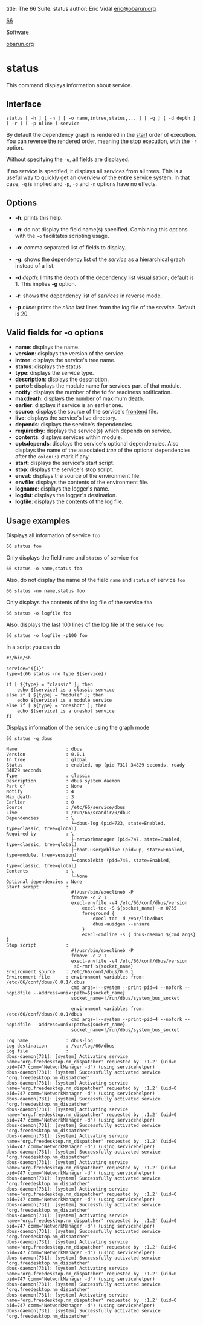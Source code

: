 title: The 66 Suite: status
author: Eric Vidal <eric@obarun.org>

[66](index.html)

[Software](https://web.obarun.org/software)

[obarun.org](https://web.obarun.org)

# status

This command displays information about service.

## Interface

```
status [ -h ] [ -n ] [ -o name,intree,status,... ] [ -g ] [ -d depth ] [ -r ] [ -p nline ] service
```

By default the dependency graph is rendered in the [start](66-start.html) order of execution. You can reverse the rendered order, meaning the [stop](66-stop.html) execution, with the `-r` option.

Without specifying the `-o`, all fields are displayed.

If no *service* is specified, it displays all services from all trees. This is a useful way to quickly get an overview of the entire service system. In that case, `-g` is implied and `-p`, `-o` and `-n` options have no effects.

## Options

- **-h**: prints this help.

- **-n**: do not display the field name(s) specified. Combining this options with the `-o` facilitates scripting usage.

- **-o**: comma separated list of fields to display.

- **-g**: shows the dependency list of the *service* as a hierarchical graph instead of a list.

- **-d** *depth*: limits the depth of the dependency list visualisation; default is 1. This implies **-g** option.

- **-r**: shows the dependency list of *services* in reverse mode.

- **-p** *nline*: prints the *nline* last lines from the log file of the *service*. Default is 20.

## Valid fields for -o options

- **name**: displays the name.
- **version**: displays the version of the service.
- **intree**: displays the service's tree name.
- **status**: displays the status.
- **type**: displays the service type.
- **description**: displays the description.
- **partof**: displays the module name for services part of that module.
- **notify**: displays the number of the fd for readiness notification.
- **maxdeath**: displays the number of maximum death.
- **earlier**: displays if service is an earlier one.
- **source**: displays the source of the service's [frontend](66-frontend.html) file.
- **live**: displays the service's live directory.
- **depends**: displays the service's dependencies.
- **requiredby**: displays the service(s) which depends on service.
- **contents**: displays services within module.
- **optsdepends**: displays the service's optional dependencies. Also displays the name of the associated *tree* of the optional dependencies after the `colon(:)` mark if any.
- **start**: displays the service's start script.
- **stop**: displays the service's stop script.
- **envat**: displays the source of the environment file.
- **envfile**: displays the contents of the environment file.
- **logname**: displays the logger's name.
- **logdst**: displays the logger's destination.
- **logfile**: displays the contents of the log file.

## Usage examples

Displays all information of service `foo`

```
66 status foo
```

Only displays the field `name` and `status` of service `foo`

```
66 status -o name,status foo
```

Also, do not display the name of the field `name` and `status` of service `foo`

```
66 status -no name,status foo
```

Only displays the contents of the log file of the service `foo`

```
66 status -o logfile foo
```

Also, displays the last 100 lines of the log file of the service `foo`

```
66 status -o logfile -p100 foo
```

In a script you can do

```
#!/bin/sh

service="${1}"
type=$(66 status -no type ${service})

if [ ${type} = "classic" ]; then
    echo ${service} is a classic service
else if [ ${type} = "module" ]; then
    echo ${service} is a module service
else if [ ${type} = "oneshot" ]; then
    echo ${service} is a oneshot service
fi
```

Displays information of the service using the graph mode

```
66 status -g dbus

Name                  : dbus
Version               : 0.0.1
In tree               : global
Status                : enabled, up (pid 731) 34829 seconds, ready 34829 seconds
Type                  : classic
Description           : dbus system daemon
Part of               : None
Notify                : 4
Max death             : 3
Earlier               : 0
Source                : /etc/66/service/dbus
Live                  : /run/66/scandir/0/dbus
Dependencies          : \
                        └─dbus-log (pid=723, state=Enabled, type=classic, tree=global)
Required by           : \
                        ├─networkmanager (pid=747, state=Enabled, type=classic, tree=global)
                        ├─boot-user@oblive (pid=up, state=Enabled, type=module, tree=session)
                        └─consolekit (pid=746, state=Enabled, type=classic, tree=global)
Contents              : \
                        └─None
Optional dependencies : None
Start script          :
                        #!/usr/bin/execlineb -P
                        fdmove -c 2 1
                        execl-envfile -v4 /etc/66/conf/dbus/version
                            execl-toc -S ${socket_name} -m 0755
                            foreground {
                                execl-toc -d /var/lib/dbus
                                dbus-uuidgen --ensure
                            }
                            execl-cmdline -s { dbus-daemon ${cmd_args} }
Stop script           :
                        #!/usr/bin/execlineb -P
                        fdmove -c 2 1
                        execl-envfile -v4 /etc/66/conf/dbus/version
                         s6-rmrf ${socket_name}
Environment source    : /etc/66/conf/dbus/0.0.1
Environment file      : environment variables from: /etc/66/conf/dbus/0.0.1/.dbus
                        cmd_args=!--system --print-pid=4 --nofork --nopidfile --address=unix:path=${socket_name}
                        socket_name=!/run/dbus/system_bus_socket

                        environment variables from: /etc/66/conf/dbus/0.0.1/dbus
                        cmd_args=!--system --print-pid=4 --nofork --nopidfile --address=unix:path=${socket_name}
                        socket_name=!/run/dbus/system_bus_socket

Log name              : dbus-log
Log destination       : /var/log/66/dbus
Log file              :
dbus-daemon[731]: [system] Activating service name='org.freedesktop.nm_dispatcher' requested by ':1.2' (uid=0 pid=747 comm="NetworkManager -d") (using servicehelper)
dbus-daemon[731]: [system] Successfully activated service 'org.freedesktop.nm_dispatcher'
dbus-daemon[731]: [system] Activating service name='org.freedesktop.nm_dispatcher' requested by ':1.2' (uid=0 pid=747 comm="NetworkManager -d") (using servicehelper)
dbus-daemon[731]: [system] Successfully activated service 'org.freedesktop.nm_dispatcher'
dbus-daemon[731]: [system] Activating service name='org.freedesktop.nm_dispatcher' requested by ':1.2' (uid=0 pid=747 comm="NetworkManager -d") (using servicehelper)
dbus-daemon[731]: [system] Successfully activated service 'org.freedesktop.nm_dispatcher'
dbus-daemon[731]: [system] Activating service name='org.freedesktop.nm_dispatcher' requested by ':1.2' (uid=0 pid=747 comm="NetworkManager -d") (using servicehelper)
dbus-daemon[731]: [system] Successfully activated service 'org.freedesktop.nm_dispatcher'
dbus-daemon[731]: [system] Activating service name='org.freedesktop.nm_dispatcher' requested by ':1.2' (uid=0 pid=747 comm="NetworkManager -d") (using servicehelper)
dbus-daemon[731]: [system] Successfully activated service 'org.freedesktop.nm_dispatcher'
dbus-daemon[731]: [system] Activating service name='org.freedesktop.nm_dispatcher' requested by ':1.2' (uid=0 pid=747 comm="NetworkManager -d") (using servicehelper)
dbus-daemon[731]: [system] Successfully activated service 'org.freedesktop.nm_dispatcher'
dbus-daemon[731]: [system] Activating service name='org.freedesktop.nm_dispatcher' requested by ':1.2' (uid=0 pid=747 comm="NetworkManager -d") (using servicehelper)
dbus-daemon[731]: [system] Successfully activated service 'org.freedesktop.nm_dispatcher'
dbus-daemon[731]: [system] Activating service name='org.freedesktop.nm_dispatcher' requested by ':1.2' (uid=0 pid=747 comm="NetworkManager -d") (using servicehelper)
dbus-daemon[731]: [system] Successfully activated service 'org.freedesktop.nm_dispatcher'
dbus-daemon[731]: [system] Activating service name='org.freedesktop.nm_dispatcher' requested by ':1.2' (uid=0 pid=747 comm="NetworkManager -d") (using servicehelper)
dbus-daemon[731]: [system] Successfully activated service 'org.freedesktop.nm_dispatcher'
dbus-daemon[731]: [system] Activating service name='org.freedesktop.nm_dispatcher' requested by ':1.2' (uid=0 pid=747 comm="NetworkManager -d") (using servicehelper)
dbus-daemon[731]: [system] Successfully activated service 'org.freedesktop.nm_dispatcher'
```

